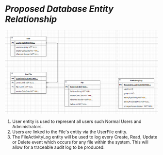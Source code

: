 # ___Proposed Database Entity Relationship___
![Entity Relationship Diagram](../../images/entityRelationshipDiagram.png)

1. User entity is used to represent all users such Normal Users and Administrators.
2. Users are linked to the File's entity via the UserFile entity.
3. The FileActivityLog entity will be used to log every Create, Read, Update or Delete event which occurs for any file within the system. This will allow for a traceable audit log to be produced.